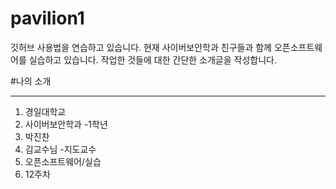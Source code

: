# pavilion1
깃허브 사용법을 연습하고 있습니다.
현재 사이버보안학과 친구들과 함께 오픈소프트웨어를 실습하고 있습니다.
작업한 것들에 대한 간단한 소개글을 작성합니다.


#나의 소개
***
1. 경일대학교
2. 사이버보안학과
    -1학년
3. 박진찬
4. 김교수님
    -지도교수
5. 오픈소프트웨어/실습
6. 12주차
